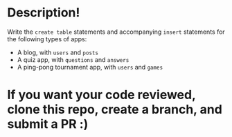 
# Description!

Write the `create table` statements and accompanying `insert` statements for the following types of apps:

- A blog, with `users` and `posts`
- A quiz app, with `questions` and `answers`
- A ping-pong tournament app, with `users` and `games`

# If you want your code reviewed, clone this repo, create a branch, and submit a PR :)
